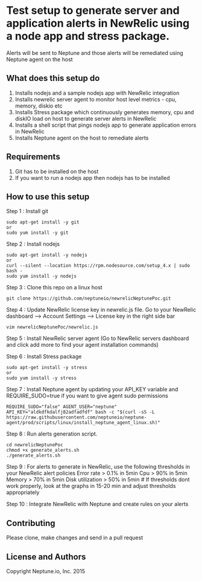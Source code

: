 Test setup to generate server and application alerts in NewRelic using a node app and stress package.
========================
Alerts will be sent to Neptune and those alerts will be remediated using Neptune agent on the host

What does this setup do
-----------------------
1. Installs nodejs and a sample nodejs app with NewRelic integration
2. Installs newrelic server agent to monitor host level metrics - cpu, memory, diskio etc
3. Installs Stress package which continuously generates memory, cpu and diskIO load on host to generate server alerts in NewRelic
4. Installs a shell script that pings nodejs app to generate application errors in NewRelic
5. Installs Neptune agent on the host to remediate alerts

Requirements
------------
1. Git has to be installed on the host
2. If you want to run a nodejs app then nodejs has to be installed

How to use this setup
---------------------
Step 1 : Install git

    sudo apt-get install -y git
    or
    sudo yum install -y git

Step 2 : Install nodejs

    sudo apt-get install -y nodejs
    or
    curl --silent --location https://rpm.nodesource.com/setup_4.x | sudo bash -
    sudo yum install -y nodejs

Step 3 : Clone this repo on a linux host

    git clone https://github.com/neptuneio/newrelicNeptunePoc.git

Step 4 : Update NewRelic license key in newrelic.js file. Go to your NewRelic dashboard --> Account Settings --> License key in the right side bar

    vim newrelicNeptunePoc/newrelic.js

Step 5 : Install NewRelic server agent (Go to NewRelic servers dashboard and click add more to find your agent installation commands)

Step 6 : Install Stress package

    sudo apt-get install -y stress
    or
    sudo yum install -y stress

Step 7 : Install Neptune agent by updating your API_KEY variable and REQUIRE_SUDO=true if you want to give agent sudo permissions

    REQUIRE_SUDO="false" AGENT_USER="neptune" API_KEY="aldkdfkdalfj82adfadfdf" bash -c "$(curl -sS -L https://raw.githubusercontent.com/neptuneio/neptune-agent/prod/scripts/linux/install_neptune_agent_linux.sh)"

Step 8 : Run alerts generation script.

    cd newrelicNeptunePoc
    chmod +x generate_alerts.sh
    ./generate_alerts.sh

Step 9 : For alerts to generate in NewRelic, use the following thresholds in your NewRelic alert policies
    Error rate > 0.1% in 5min
    Cpu > 90% in 5min
    Memory > 70% in 5min
    Disk utilization > 50% in 5min
    # If thresholds dont work properly, look at the graphs in 15-20 min and adjust thresholds appropriately

Step 10 : Integrate NewRelic with Neptune and create rules on your alerts



Contributing
------------
Please clone, make changes and send in a pull request

License and Authors
-------------------
Copyright Neptune.io, Inc. 2015
